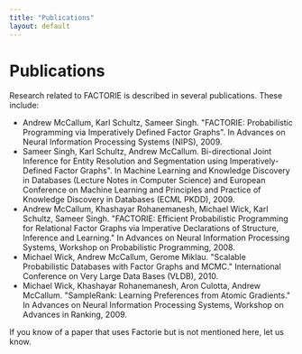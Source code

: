 ```yaml
---
title: "Publications"
layout: default
---
```


Publications
===

Research related to FACTORIE is described in several publications. These include:

* Andrew McCallum, Karl Schultz, Sameer Singh. "FACTORIE: Probabilistic Programming via Imperatively Defined Factor Graphs". In Advances on Neural Information Processing Systems (NIPS), 2009.
* Sameer Singh, Karl Schultz, Andrew McCallum. Bi-directional Joint Inference for Entity Resolution and Segmentation using Imperatively-Defined Factor Graphs". In Machine Learning and Knowledge Discovery in Databases (Lecture Notes in Computer Science) and European Conference on Machine Learning and Principles and Practice of Knowledge Discovery in Databases (ECML PKDD), 2009.
* Andrew McCallum, Khashayar Rohanemanesh, Michael Wick, Karl Schultz, Sameer Singh. "FACTORIE: Efficient Probabilistic Programming for Relational Factor Graphs via Imperative Declarations of Structure, Inference and Learning." In Advances on Neural Information Processing Systems, Workshop on Probabilistic Programming, 2008.
* Michael Wick, Andrew McCallum, Gerome Miklau. "Scalable Probabilistic Databases with Factor Graphs and MCMC." International Conference on Very Large Data Bases (VLDB), 2010.
* Michael Wick, Khashayar Rohanemanesh, Aron Culotta, Andrew McCallum. "SampleRank: Learning Preferences from Atomic Gradients." In Advances on Neural Information Processing Systems, Workshop on Advances in Ranking, 2009.

If you know of a paper that uses Factorie but is not mentioned here, let us know.
